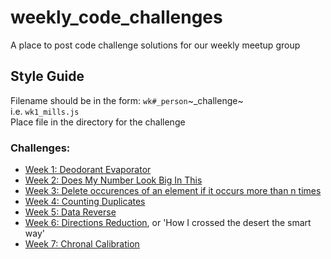 # weekly_code_challenges
A place to post code challenge solutions for our weekly meetup group

## Style Guide  
Filename should be in the form: `wk#_person`~_challenge~   
i.e. `wk1_mills.js`  
Place file in the directory for the challenge

### Challenges:

- [Week 1: Deodorant Evaporator](https://www.codewars.com/kata/5506b230a11c0aeab3000c1f)
- [Week 2: Does My Number Look Big In This](https://www.codewars.com/kata/does-my-number-look-big-in-this/train/ruby)
- [Week 3: Delete occurences of an element if it occurs more than n times](https://www.codewars.com/kata/delete-occurrences-of-an-element-if-it-occurs-more-than-n-times/train/javascript)
- [Week 4: Counting Duplicates](https://www.codewars.com/kata/54bf1c2cd5b56cc47f0007a1)
- [Week 5: Data Reverse](https://www.codewars.com/kata/data-reverse/javascript)
- [Week 6: Directions Reduction](https://www.codewars.com/kata/550f22f4d758534c1100025a), or 'How I crossed the desert the smart way'
- [Week 7: Chronal Calibration](https://adventofcode.com/2018/day/1)
